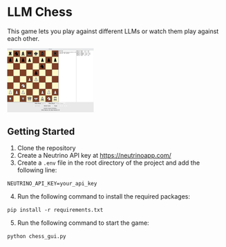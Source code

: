 # LLM Chess
This game lets you play against different LLMs or watch them play against each other.

<img src="thumbnail.png" alt="thumbnail" style="width:200px;">

## Getting Started
1. Clone the repository
2. Create a Neutrino API key at https://neutrinoapp.com/
3. Create a `.env` file in the root directory of the project and add the following line:
```
NEUTRINO_API_KEY=your_api_key
```
4. Run the following command to install the required packages:
```
pip install -r requirements.txt
```
5. Run the following command to start the game:
```
python chess_gui.py
```
